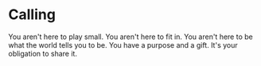 # Calling

You aren't here to play small. You aren't here to fit in. You aren't here to be what the world tells you to be. You have a purpose and a gift. It's your obligation to share it.

